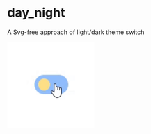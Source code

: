 # day_night

A Svg-free approach of light/dark theme switch

<img src="./img/preview.gif" width="200px" height="200px" />
